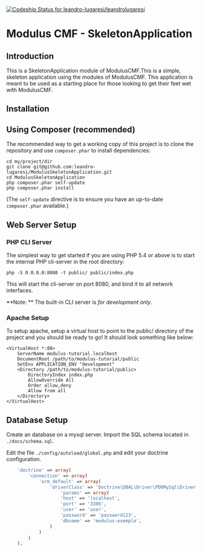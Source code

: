 [ ![Codeship Status for leandro-lugaresi/leandrolugaresi](https://www.codeship.io/projects/ee9e0220-2486-0132-9b2a-6a1d974c50f8/status)](https://www.codeship.io/projects/36898)

Modulus CMF - SkeletonApplication
=======================

Introduction
------------

This is a SkeletonApplication module of ModulusCMF.This is a simple, skeleton application using the modules of ModulusCMF. This application is meant to be used as a starting place for those
looking to get their feet wet with ModulusCMF.

Installation
------------

Using Composer (recommended)
----------------------------
The recommended way to get a working copy of this project is to clone the repository and use `composer.phar` to install dependencies:

    cd my/project/dir
    git clone git@github.com:leandro-lugaresi/ModulusSkeletonApplication.git
    cd ModulusSkeletonApplication
    php composer.phar self-update
    php composer.phar install

(The `self-update` directive is to ensure you have an up-to-date `composer.phar`
available.)

Web Server Setup
----------------

### PHP CLI Server

The simplest way to get started if you are using PHP 5.4 or above is to start the internal PHP cli-server in the root directory:

    php -S 0.0.0.0:8080 -t public/ public/index.php

This will start the cli-server on port 8080, and bind it to all network
interfaces.

**Note: ** The built-in CLI server is *for development only*.

### Apache Setup

To setup apache, setup a virtual host to point to the public/ directory of the
project and you should be ready to go! It should look something like below:

    <VirtualHost *:80>
        ServerName modulus-tutorial.localhost
        DocumentRoot /path/to/modulus-tutorial/public
        SetEnv APPLICATION_ENV "development"
        <Directory /path/to/modulus-tutorial/public>
            DirectoryIndex index.php
            AllowOverride All
            Order allow,deny
            Allow from all
        </Directory>
    </VirtualHost>

Database Setup
--------------

Create an database on a mysql server. Import the SQL schema located in `./docs/schema.sql`.

Edit the file `./config/autoload/global.php` and edit your doctrine configuration.
```php
    'doctrine' => array(
        'connection' => array(
            'orm_default' => array(
                'driverClass' => 'Doctrine\DBAL\Driver\PDOMySql\Driver',
                    'params' => array(
                    'host' => 'localhost',
                    'port' => '3306',
                    'user' => 'user',
                    'password' => 'password123',
                    'dbname' => 'modulus-exemple',
                )
            )
        )
    ),
```